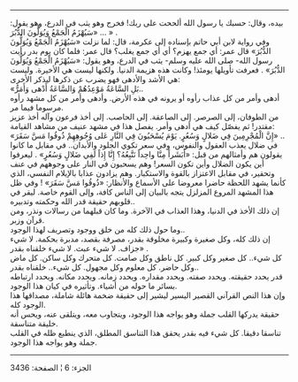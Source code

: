 ------------------------------------------------------------------------

بيده، وقال: حسبك يا رسول الله ألححت على ربك! فخرج وهو يثب في الدرع، وهو
يقول: «سَيُهْزَمُ الْجَمْعُ وَيُوَلُّونَ الدُّبُرَ ... » .  
وفي رواية لابن أبي حاتم بإسناده إلى عكرمة، قال: لما نزلت «سَيُهْزَمُ الْجَمْعُ
وَيُوَلُّونَ الدُّبُرَ» قال عمر: أي جمع يهزم؟ أي أي جمع يغلب؟ قال عمر: فلما كان
يوم بدر رأيت رسول الله- صلى الله عليه وسلم- يثب في الدرع، وهو يقول:
«سَيُهْزَمُ الْجَمْعُ وَيُوَلُّونَ الدُّبُرَ» . فعرفت تأويلها يومئذ! وكانت هذه هزيمة
الدنيا. ولكنها ليست هي الأخيرة. وليست هي الأشد والأدهى فهو يضرب عن ذكرها
ليذكر الأخرى:  
«بَلِ السَّاعَةُ مَوْعِدُهُمْ وَالسَّاعَةُ أَدْهى وَأَمَرُّ..  
أدهى وأمر من كل عذاب رأوه أو يرونه في هذه الأرض. وأدهى وأمر من كل مشهد
رأوه مرسوما فيما مر.  
من الطوفان، إلى الصرصر. إلى الصاعقة. إلى الحاصب. إلى أخذ فرعون وآله أخذ
عزيز مقتدر! ثم يفصّل كيف هي أدهى وأمر. يفصل هذا في مشهد عنيف من مشاهد
القيامة:  
«إِنَّ الْمُجْرِمِينَ فِي ضَلالٍ وَسُعُرٍ. يَوْمَ يُسْحَبُونَ فِي النَّارِ عَلى وُجُوهِهِمْ ذُوقُوا مَسَّ سَقَرَ»
..  
في ضلال يعذب العقول والنفوس، وفي سعر تكوي الجلود والأبدان.. في مقابل ما
كانوا يقولون هم وأمثالهم من قبل: «أَبَشَراً مِنَّا واحِداً نَتَّبِعُهُ؟ إِنَّا إِذاً لَفِي
ضَلالٍ وَسُعُرٍ» . ليعرفوا أين يكون الضلال وأين تكون السعر! وهم يسحبون في
النار على وجوههم في عنف وتحقير، في مقابل الاعتزاز بالقوة والاستكبار. وهم
يزادون عذابا بالإيلام النفسي، الذي كأنما يشهد اللحظة حاضرا معروضا على
الأسماع والأنظار: «ذُوقُوا مَسَّ سَقَرَ» ! وفي ظل هذا المشهد المروع المزلزل يتجه
بالبيان إلى الناس كافة، وإلى القوم خاصة. ليقر في قلوبهم حقيقة قدر الله
وحكمته وتدبيره..  
إن ذلك الأخذ في الدنيا، وهذا العذاب في الآخرة. وما كان قبلهما من رسالات
ونذر، ومن قرآن وزبر.  
وما حول ذلك كله من خلق ووجود وتصريف لهذا الوجود..  
إن ذلك كله، وكل صغيرة وكبيرة مخلوقة بقدر، مصرفة بقصد، مدبرة بحكمة. لا
شيء جزاف. لا شيء عبث. لا شيء خلقناه بقدر» .  
كل شيء.. كل صغير وكل كبير. كل ناطق وكل صامت. كل متحرك وكل ساكن. كل ماض
وكل حاضر. كل معلوم وكل مجهول. كل شيء.. خلقناه بقدر..  
قدر يحدد حقيقته. ويحدد صفته. ويحدد مقداره. ويحدد زمانه. ويحدد مكانه.
ويحدد ارتباطه بسائر ما حوله من أشياء. وتأثيره في كيان هذا الوجود.  
وإن هذا النص القرآني القصير اليسير ليشير إلى حقيقة ضخمة هائلة شاملة،
مصداقها هذا الوجود كله.  
حقيقة يدركها القلب جملة وهو يواجه هذا الوجود، ويتجاوب معه، ويتلقى عنه،
ويحس أنه خليقة متناسقة.  
تناسقا دقيقا. كل شيء فيه بقدر يحقق هذا التناسق المطلق، الذي ينطبع ظله في
القلب جملة وهو يواجه هذا الوجود.

------------------------------------------------------------------------

الجزء: 6 ¦ الصفحة: 3436
